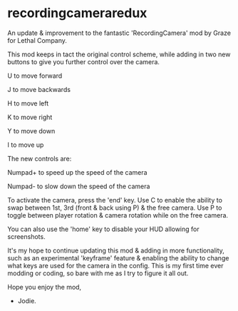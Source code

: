 # recordingcameraredux
An update &amp; improvement to the fantastic 'RecordingCamera' mod by Graze for Lethal Company.

This mod keeps in tact the original control scheme, while adding in two new buttons to give you further control over the camera.

U to move forward

J to move backwards

H to move left

K to move right

Y to move down

I to move up

The new controls are:

Numpad+ to speed up the speed of the camera

Numpad- to slow down the speed of the camera

To activate the camera, press the 'end' key. 
Use C to enable the ability to swap between 1st, 3rd (front & back using P) & the free camera.
Use P to toggle between player rotation & camera rotation while on the free camera.

You can also use the 'home' key to disable your HUD allowing for screenshots.

It's my hope to continue updating this mod & adding in more functionality, such as an experimental 'keyframe' feature & enabling the ability to change what keys are used for the camera in the config.
This is my first time ever modding or coding, so bare with me as I try to figure it all out.

Hope you enjoy the mod,
- Jodie.
